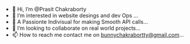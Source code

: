 - 👋 Hi, I’m @Prasit Chakraborty
- 👀 I’m interested in  website desings and dev Ops ...
- 🌱 A Passionte Indivisual for making Smooth API calls...
- 💞️ I’m looking to collaborate on  real world projects...
- 📫 How to reach me  contact me on bunnychakrabortty@gmail.com...

<!---
PrasitC/PrasitC is a ✨ special ✨ repository because its `README.md` (this file) appears on your GitHub profile.
You can click the Preview link to take a look at your changes.
--->
